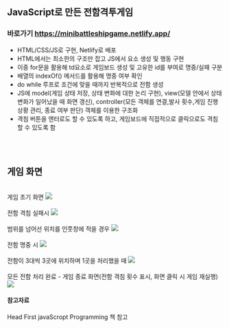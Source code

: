 ## JavaScript로 만든 전함격투게임
### 바로가기 https://minibattleshipgame.netlify.app/
- HTML/CSS/JS로 구현, Netlify로 배포
- HTML에서는 최소한의 구조만 잡고 JS에서 요소 생성 및 행동 구현
- 이중 for문을 활용해 td요소로 게임보드 생성 및 고유한 id를 부여로 명중/실패 구분
- 배열의 indexOf() 메서드를 활용해 명중 여부 확인
- do while 루프로 조건에 맞을 때까지 반복적으로 전함 생성
- JS에 model(게임 상태 저장, 상태 변화에 대한 논리 구현), view(모델 안에서 상태 변화가 일어났을 때 화면 갱신), controller(모든 객체를 연결,발사 횟수,게임 진행 상황 관리, 종료 여부 판단) 객체를 이용한 구조화
- 격침 버튼을 엔터로도 할 수 있도록 하고, 게임보드에 직접적으로 클릭으로도 격침할 수 있도록 함
<br/>
<br/>

## 게임 화면 
<br/>
게임 초기 화면
<img src="https://github.com/zestlumen/battleshipGame/assets/122693004/a46b3ed4-fd33-4ff1-ad82-e27f99b5ba4d" />
<br/>
<br/>
전함 격침 실패시
<img src="https://github.com/zestlumen/battleshipGame/assets/122693004/3bd59e06-b167-4b0b-b8fb-ea6b9f9d308a" />
<br/>
<br/>
범위를 넘어선 위치를 인풋창에 적을 경우
<img src="https://github.com/zestlumen/battleshipGame/assets/122693004/785a2af6-6796-4db3-acea-ddb77a4ae40e"  />
<br/>
<br/>
전함 명중 시
<img src="https://github.com/zestlumen/battleshipGame/assets/122693004/cfe201c4-0988-4133-82be-2349943a49a8"  />
<br/>
<br/>
전함이 3대씩 3곳에 위치하며 1곳을 처리했을 때
<img src="https://github.com/zestlumen/battleshipGame/assets/122693004/afb6e382-22dd-4a48-bd50-6d7f0676c9f3"  />
<br/>
<br/>
모든 전함 처리 완료 - 게임 종료 화면(전함 격침 횟수 표시, 화면 클릭 시 게임 재실행)
<img src="https://github.com/zestlumen/battleshipGame/assets/122693004/6f4d92ae-1625-48c8-8fb6-08942292257e"  />

#### 참고자료
Head First javaScropt Programming 책 참고

